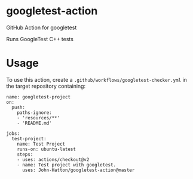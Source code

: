 # googletest-action
GitHub Action for googletest

Runs GoogleTest C++ tests

# Usage

To use this action, create a `.github/workflows/googletest-checker.yml` in the target repository containing:

```
name: googletest-project
on:
  push:
    paths-ignore:
    - 'resources/**'
    - 'README.md'

jobs:
  test-project:
    name: Test Project
    runs-on: ubuntu-latest
    steps:
    - uses: actions/checkout@v2
    - name: Test project with googletest.
      uses: John-Hatton/googletest-action@master
```
